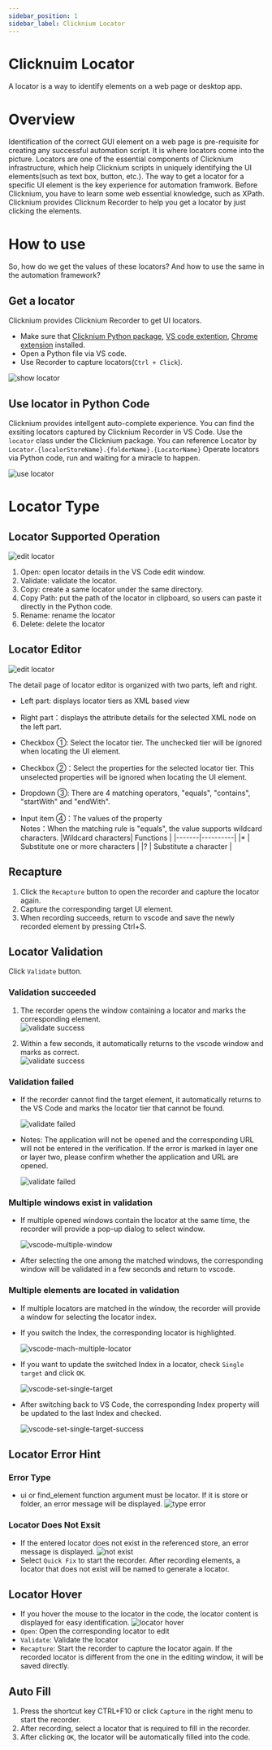 ```yaml
---
sidebar_position: 1
sidebar_label: Clicknium Locator
---
```

# Clicknuim Locator
A locator is a way to identify elements on a web page or desktop app.   

# Overview 
Identification of the correct GUI element on a web page is pre-requisite for creating any successful automation script. It is where locators come into the picture. Locators are one of the essential components of Clicknium infrastructure, which help Clicknium scripts in uniquely identifying the UI elements(such as text box, button, etc.). 
The way to get a locator for a specific UI element is the key experience for automation framwork. Before Clicknium, you have to learn some web essential knowledge, such as XPath. Clicknium provides Clicknum Recorder to help you get a locator by just clicking the elements. 

# How to use
So, how do we get the values of these locators? And how to use the same in the automation framework? 

## Get a locator 
Clicknium provides Clicknium Recorder to get UI locators.  
- Make sure that [Clicknium Python package](./../references/python/python.md), [VS code extention](/concepts/vscode/vscode.md), [Chrome extension](/concepts//extensions/chromeextension.md) installed. 
- Open a Python file via VS code. 
- Use Recorder to capture locators(`Ctrl + Click`).  

![show locator](./../img/showlocator.gif)  

## Use locator in Python Code
Clicknium provides intellgent auto-complete experience. You can find the exsiting locators captured by Clicknium Recorder in VS Code. Use the `locator` class under the Clicknium package. You can reference Locator by `Locator.{localorStoreName}.{folderName}.{LocatorName}`  Operate locators via Python code, run and waiting for a miracle to happen. 

![use locator](./../img/uselocator.gif)

# Locator Type



## Locator Supported Operation

  ![edit locator](../img/vscode-project-locator-menu.png)

1. Open: open locator details in the VS Code edit window. 
2. Validate: validate the locator.
3. Copy: create a same locator under the same directory.
4. Copy Path: put the path of the locator in clipboard, so users can paste it directly in the Python code.
5. Rename: rename the locator
6. Delete: delete the locator

## Locator Editor
  ![edit locator](../img/vscode-edit-locator.png)

The detail page of locator editor is organized with two parts, left and right.
- Left part: displays locator tiers as XML based view  
- Right part：displays the attribute details for the selected XML node on the left part.  

- Checkbox ①: Select the locator tier. The unchecked tier will be ignored when locating the UI element.  
- Checkbox ②：Select the properties for the selected locator tier. This unselected properties will be ignored when locating the UI element.  
- Dropdown ③: There are 4 matching operators, "equals", "contains", "startWith" and "endWith".  
  
- Input item ④：The values of the property  
    Notes：When the matching rule is "equals", the value supports wildcard characters.
    |Wildcard characters| Functions                 |
    |-------|----------|
    |*    | Substitute one or more characters |
    |?    | Substitute a character      |

## Recapture
1. Click the `Recapture` button to open the recorder and capture the locator again.
2. Capture the corresponding target UI element.
3. When recording succeeds, return to vscode and save the newly recorded element by pressing Ctrl+S.


## Locator Validation
Click `Validate` button.

### Validation succeeded
1. The recorder opens the window containing a locator and marks the corresponding element.  
  ![validate success](../img/vscode-validate-success-recorder.png)

2. Within a few seconds, it automatically returns to the vscode window and marks as correct.  
  ![validate success](../img/vscode-validate-success.png)

### Validation failed
- If the recorder cannot find the target element, it automatically returns to the VS Code and marks the locator tier that cannot be found.

  ![validate failed](../img/vscode-validate-failed.png)
- Notes: The application will not be opened and the corresponding URL will not be entered in the verification. If the error is marked in layer one or layer two, please confirm whether the application and URL are opened.

  ![validate failed](../img/vscode-validate-process.png)

### Multiple windows exist in validation
- If multiple opened windows contain the locator at the same time, the recorder will provide a pop-up dialog to select window.

  ![vscode-multiple-window](../img/vscode-multiple-window.png)

- After selecting the one among the matched windows, the corresponding window will be validated in a few seconds and return to vscode.

### Multiple elements are located in validation
- If multiple locators are matched in the window, the recorder will provide a window for selecting the locator index. 
- If you switch the Index, the corresponding locator is highlighted.
  
  ![vscode-mach-multiple-locator](../img/vscode-mach-multiple-locator.png)

- If you want to update the switched Index in a locator, check `Single target` and click `OK`. 
  
  ![vscode-set-single-target](../img/vscode-set-single-target.png)

- After switching back to VS Code, the corresponding Index property will be updated to the last Index and checked. 
  
  ![vscode-set-single-target-success](../img/vscode-set-single-target-success.png)




## Locator Error Hint
### Error Type
- ui or find_element function argument must be locator. If it is store or folder, an error message will be displayed.
![type error](../../doc/img/vscode-type-error.png)
### Locator Does Not Exsit
- If the entered locator does not exist in the referenced store, an error message is displayed.
![not exist](../../doc/img/vscode-locator-not-exist.png)
- Select `Quick Fix` to start the recorder. After recording elements, a locator that does not exist will be named to generate a locator.
  
## Locator Hover
- If you hover the mouse to the locator in the code, the locator content is displayed for easy identification.
![locator hover](../../doc/img/vscode-code-hover.png)
- `Open`: Open the corresponding locator to edit
- `Validate`: Validate the locator
- `Recapture`: Start the recorder to capture the locator again. If the recorded locator is different from the one in the editing window, it will be saved directly. 


## Auto Fill
1. Press the shortcut key CTRL+F10 or click  `Capture` in the right menu to start the recorder.
2. After recording, select a locator that is required to fill in the recorder.
3. After clicking `OK`, the locator will be automatically filled into the code.


